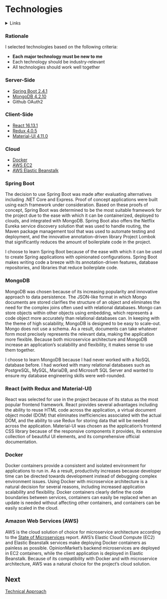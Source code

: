 # Technologies

<details>
  <summary>Links</summary>
  
  ## Portfolio Links
  - [Introduction](https://github.com/JoshVandeWalle/OpinionMarket/blob/main/Introduction.md "Introduction")  
  - [Requirements](https://github.com/JoshVandeWalle/OpinionMarket/blob/main/Requirements.md "Requirements")  
  - [Technologies](https://github.com/JoshVandeWalle/OpinionMarket/blob/main/Technologies.md "Technolgoies")  
  - [Technical Approach](https://github.com/JoshVandeWalle/OpinionMarket/blob/main/Approach.md "Technical Approach")  
  - [Risks & Challenges](https://github.com/JoshVandeWalle/OpinionMarket/blob/main/RisksAndChallenges.md "Risks & Challenges")  
  - [Issues](https://github.com/JoshVandeWalle/OpinionMarket/blob/main/Issues.md "Issues")  
  ## External Links
  - [OpinionMarket](http://clientapp6-env.eba-sifj8dsx.us-west-1.elasticbeanstalk.com/ "OpinionMarket")  
  - [Swagger](https://app.swaggerhub.com/apis/JoshV3742/Capstone/1.0.0 "Swagger")  
</details>

### Rationale
I selected technologies based on the following criteria:  
- **Each major technology must be new to me**
- Each technology should be industry-relevant
- All technologies should work well together
###  Server-Side  
- [Spring Boot 2.4.1](https://github.com/JoshVandeWalle/OpinionMarket/blob/main/Technologies.md#spring-boot- "Spring Boot")
- [MongoDB 4.2.10](https://github.com/JoshVandeWalle/OpinionMarket/blob/main/Technologies.md#mongodb "MongoDB")
- Github OAuth2

### Client-Side  
- [React 16.13.1](https://github.com/JoshVandeWalle/OpinionMarket/blob/main/Technologies.md#react-with-redux-and-material-ui "React")
- [Redux 4.0.5](https://github.com/JoshVandeWalle/OpinionMarket/blob/main/Technologies.md#react-with-redux-and-material-ui "React")
- [Material-UI 4.11.0](https://github.com/JoshVandeWalle/OpinionMarket/blob/main/Technologies.md#react-with-redux-and-material-ui "React")

### Cloud
- [Docker](https://github.com/JoshVandeWalle/OpinionMarket/blob/main/Technologies.md#docker "Docker")
- [AWS EC2](https://github.com/JoshVandeWalle/OpinionMarket/blob/main/Technologies.md#amazon-web-services-aws "AWS")
- [AWS Elastic Beanstalk](https://github.com/JoshVandeWalle/OpinionMarket/blob/main/Technologies.md#amazon-web-services-aws "AWS")

### Spring Boot
The decision to use Spring Boot was made after evaluating alternatives including .NET Core and Express. Proof of concept applications were built using each framework under consideration. Based on these proofs of concept, Spring Boot was determined to be the most suitable framework for the project due to the ease with which it can be containerized, deployed to clouds, and integrated with MongoDB. Spring Boot also offers the Netflix Eureka service discovery solution that was used to handle routing, the Maven package management tool that was used to automate testing and deployment, and the innovative annotation-driven library Project Lombok that significantly reduces the amount of boilerplate code in the project.  

I choose to learn Spring Boot because of the ease with which it can be used to create Spring applications with opinionated configurations. Spring Boot makes writing code a breeze with its annotation-driven features, database repositories, and libraries that reduce boilerplate code.

### MongoDB
MongoDB was chosen because of its increasing popularity and innovative approach to data persistence. The JSON-like format in which Mongo documents are stored clarifies the structure of an object and eliminates the need for the complex joins often used with relational databases. Mongo can store objects within other objects using embedding, which represents a code object more accurately than relational databases can. In keeping with the theme of high scalability, MongoDB is designed to be easy to scale-out. Mongo does not use a schema. As a result, documents can take whatever form most precisely represents the relevant data, making the application more flexible. Because both microservice architecture and MongoDB increase an application’s scalability and flexibility, it makes sense to use them together.  

I choose to learn MongoDB because I had never worked with a NoSQL database before. I had worked with many relational databases such as PostgreSQL, MySQL, MariaDB, and Microsoft SQL Server and wanted to ensure my database engineering skills were well-rounded.

### React (with Redux and Material-UI)  
React was selected for use in the project because of its status as the most popular frontend framework. React provides several advantages including the ability to reuse HTML code across the application, a virtual document object model (DOM) that eliminates inefficiencies associated with the actual DOM, and the ability to use Redux for storing data that will be needed across the application. Material-UI was chosen as the application’s frontend CSS library because of the responsive components it provides, its extensive collection of beautiful UI elements, and its comprehensive official documentation.  

### Docker  
Docker containers provide a consistent and isolated environment for applications to run in. As a result, productivity increases because developer time can be directed towards development instead of debugging complex environment issues. Using Docker with microservice architecture is a natural decision for several reasons, including increased application scalability and flexibility. Docker containers clearly define the code boundaries between services, containers can easily be replaced when an update is needed without affecting other containers, and containers can be easily scaled in the cloud. 

### Amazon Web Services (AWS)
AWS is the cloud solution of choice for microservice architecture according to the [State of Microservices](https://tsh.io/state-of-microservices/ "State of Microservices Report") report. AWS’s Elastic Cloud Compute (EC2) and Elastic Beanstalk services make deploying Docker containers as painless as possible. OpinionMarket’s backend microservices are deployed in EC2 containers, while the client application is deployed in Elastic Beanstalk. Because of its compatibility with Docker and with microservice architecture, AWS was a natural choice for the project’s cloud solution.

## Next 
[Technical Approach](https://github.com/JoshVandeWalle/OpinionMarket/blob/main/Approach.md "Approach")

